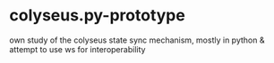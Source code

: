 # colyseus.py-prototype
own study of the colyseus state sync mechanism, mostly in python &amp; attempt to use ws for interoperability
